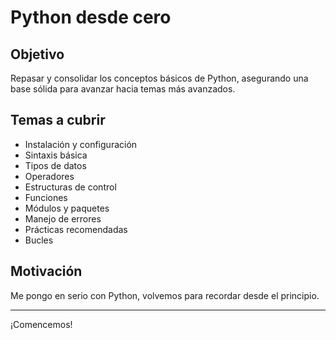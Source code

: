 # Python desde cero

## Objetivo

Repasar y consolidar los conceptos básicos de Python, asegurando una base sólida para avanzar hacia temas más avanzados.

## Temas a cubrir

- Instalación y configuración
- Sintaxis básica
- Tipos de datos
- Operadores
- Estructuras de control
- Funciones
- Módulos y paquetes
- Manejo de errores
- Prácticas recomendadas
- Bucles


## Motivación

Me pongo en serio con Python, volvemos para recordar desde el principio.

---

¡Comencemos!